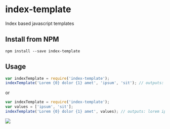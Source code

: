 # index-template
Index based javascript templates

## Install from NPM
```
npm install --save index-template
```

## Usage
```javascript
var indexTemplate = require('index-template');
indexTemplate('Lorem {0} dolor {1} amet', 'ipsum', 'sit'); // outputs: lorem ipsum dolor sit amet
```
or

```javascript
var indexTemplate = require('index-template');
var values = ['ipsum', 'sit'];
indexTemplate('Lorem {0} dolor {1} amet', values); // outputs: lorem ipsum dolor sit amet
```

![](https://travis-ci.org/adrianbota/index-template.svg?branch=master "")
